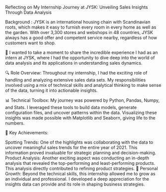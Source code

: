 Reflecting on My Internship Journey at JYSK: Unveiling Sales Insights Through Data Analysis

Background : JYSK is an international housing chain with Scandinavian roots, which makes it easy to furnish every room in every home as well as the garden.
With over 3,300 stores and webshops in 48 countries, JYSK always has a good offer and competent service nearby, regardless of how customers want to shop.

🌟 I wanted to take a moment to share the incredible experience I had as an intern at JYSK, where I had the opportunity to dive deep into the world of data analysis and its applications in understanding sales dynamics.

🔍 Role Overview: Throughout my internship, I had the exciting role of handling and analyzing extensive sales data sets. My responsibilities involved using a mix of technical skills and analytical thinking to make sense of the data, turning it into actionable insights.

📊 Technical Toolbox: My journey was powered by Python, Pandas, Numpy, and Stats. I leveraged these tools to build data models, generate configuration files, and uncover patterns within the data. Visualizing these insights was made possible with Matplotlib and Seaborn, giving life to the numbers.

🚀 Key Achievements:

Spotting Trends: One of the highlights was collaborating with the data to uncover meaningful sales trends for the entire year of 2021. This information proved invaluable for strategic planning and decision-making.
Product Analysis: Another exciting aspect was conducting an in-depth analysis that revealed the top-performing and least-performing products. This analysis directly contributed to refining product strategies.
🌟 Personal Growth: Beyond the technical skills, this internship allowed me to grow as an individual and professional. I developed a deep appreciation for the insights data can provide and its role in shaping business strategies.

